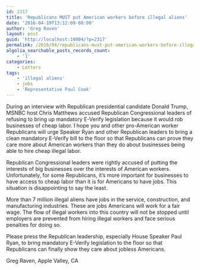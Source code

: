 ```yaml
---
id: 2317
title: 'Republicans MUST put American workers before illegal aliens'
date: '2016-04-19T13:12:09-08:00'
author: 'Greg Raven'
layout: post
guid: 'http://localhost:10004/?p=2317'
permalink: /2016/04/republicans-must-put-american-workers-before-illegal-aliens/
algolia_searchable_posts_records_count:
    - '1'
categories:
    - Letters
tags:
    - 'illegal aliens'
    - jobs
    - 'Representative Paul Cook'
---
```


During an interview with Republican presidential candidate Donald Trump, MSNBC host Chris Matthews accused Republican Congressional leaders of refusing to bring up mandatory E-Verify legislation because it would rob businesses of cheap labor. I hope you and other pro-American worker Republicans will urge Speaker Ryan and other Republican leaders to bring a clean mandatory E-Verify bill to the floor so that Republicans can prove they care more about American workers than they do about businesses being able to hire cheap illegal labor.  
  
Republican Congressional leaders were rightly accused of putting the interests of big businesses over the interests of American workers. Unfortunately, for some Republicans, it’s more important for businesses to have access to cheap labor than it is for Americans to have jobs. This situation is disappointing to say the least.

More than 7 million illegal aliens have jobs in the service, construction, and manufacturing industries. These are jobs Americans will work for a fair wage. The flow of illegal workers into this country will not be stopped until employers are prevented from hiring illegal workers and face serious penalties for doing so.

Please press the Republican leadership, especially House Speaker Paul Ryan, to bring mandatory E-Verify legislation to the floor so that Republicans can finally show they care about jobless Americans.

Greg Raven, Apple Valley, CA